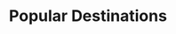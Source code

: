 ---
title: Popular Destinations

items: 
  - 
    url: '#'
    image: 277x277.png
    alt:
    caption: Maldives
  - 
    url: '#'
    image: 277x277.png
    alt: 
    caption: Tenerife
  - 
    url: '#'
    image: 277x277.png
    alt: 
    caption: London
  - 
    url: '#'
    image: 277x277.png
    alt: 
    caption: Egypt
  - 
    url: '#'
    image: 277x277.png
    alt: 
    caption: Greece
  - 
    url: '#'
    image: 277x277.png
    alt: 
    caption: Sri Lanka
---